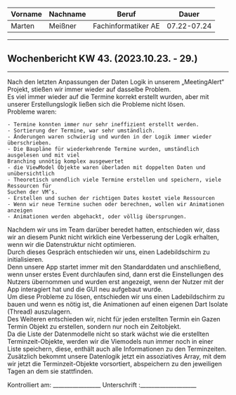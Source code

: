 #

| Vorname | Nachname | Beruf | Dauer |
|---|---|---|---|
|Marten| Meißner|Fachinformatiker AE|07.22-07.24|
---

## Wochenbericht KW 43.  (2023.10.23. - 29.)

---
Nach den letzten Anpassungen der Daten Logik in unserem „MeetingAlert“ Projekt, stießen wir immer wieder auf dasselbe Problem.      
Es viel immer wieder auf die Termine korrekt erstellt wurden, aber mit unserer Erstellungslogik ließen sich die Probleme nicht lösen.       
Probleme waren:

    - Termine konnten immer nur sehr ineffizient erstellt werden.
    - Sortierung der Termine, war sehr umständlich.
    - Änderungen waren schwierig und wurden in der Logik immer wieder überschrieben.
    - Die Baupläne für wiederkehrende Termine wurden, umständlich ausgelesen und mit viel
    Branching unnötig komplex ausgewertet
    - die ViewModel Objekte waren überladen mit doppelten Daten und unübersichtlich
    - Theoretisch unendlich viele Termine erstellen und speichern, viele Ressourcen für
    Suchen der VM’s.
    - Erstellen und suchen der richtigen Dates kostet viele Ressourcen
    - Wenn wir neue Termine suchen oder berechnen, wollen wir Animationen anzeigen
    - Animationen werden abgehackt, oder völlig übersprungen.

Nachdem wir uns im Team darüber beredet hatten, entschieden wir, dass wir an diesem Punkt nicht wirklich eine Verbesserung der Logik erhalten, wenn wir die Datenstruktur nicht optimieren.     
Durch dieses Gespräch entschieden wir uns, einen Ladebildschirm zu initialisieren.      
Denn unsere App startet immer mit den Standarddaten und anschließend, wenn unser erstes Event durchlaufen sind, dann erst die Einstellungen des Nutzers übernommen und wurden erst angezeigt, wenn der Nutzer mit der App interagiert hat und die GUI neu aufgebaut wurde.      
Um diese Probleme zu lösen, entschieden wir uns einen Ladebildschirm zu bauen und wenn es nötig ist, die Animationen auf einen eigenen Dart Isolate (Thread) auszulagern.       
Des Weiteren entschieden wir, nicht für jeden erstellten Termin ein Gazen Termin Objekt zu erstellen, sondern nur noch ein Zeitobjekt.      
Da die Liste der Datenmodelle nicht so stark wächst wie die erstellten Terminzeit-Objekte, werden wir die Viemodels nun immer noch in einer Liste speichern, diese, enthält auch alle Informationen zu den Terminzeiten.        
Zusätzlich bekommt unsere Datenlogik jetzt ein assoziatives Array, mit dem wir jetzt die Terminzeit-Objekte vorsortiert, abspeichern zu den jeweiligen Tagen an dem sie stattfinden.


Kontrolliert am: _________________ Unterschrift  :____________________
